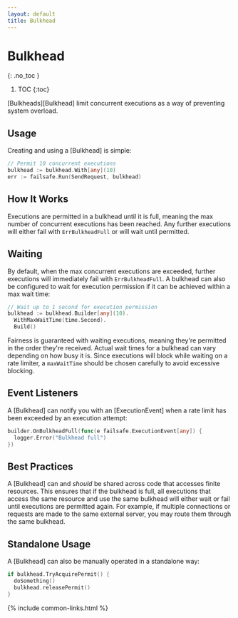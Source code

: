 ```yaml
---
layout: default
title: Bulkhead
---
```


# Bulkhead
{: .no_toc }

1. TOC
{:toc}

[Bulkheads][Bulkhead] limit concurrent executions as a way of preventing system overload. 

## Usage

Creating and using a [Bulkhead] is simple:

```go
// Permit 10 concurrent executions
bulkhead := bulkhead.With[any](10)
err := failsafe.Run(SendRequest, bulkhead)
```

## How It Works

Executions are permitted in a bulkhead until it is full, meaning the max number of concurrent executions has been reached. Any further executions will either fail with `ErrBulkheadFull` or will wait until permitted.

## Waiting

By default, when the max concurrent executions are exceeded, further executions will immediately fail with `ErrBulkheadFull`. A bulkhead can also be configured to wait for execution permission if it can be achieved within a max wait time:

```go
// Wait up to 1 second for execution permission
bulkhead := bulkhead.Builder[any](10).
  WithMaxWaitTime(time.Second).
  Build()
```

Fairness is guaranteed with waiting executions, meaning they're permitted in the order they're received. Actual wait times for a bulkhead can vary depending on how busy it is. Since executions will block while waiting on a rate limiter, a `maxWaitTime` should be chosen carefully to avoid excessive blocking.

## Event Listeners

A [Bulkhead] can notify you with an [ExecutionEvent] when a rate limit has been exceeded by an execution attempt:

```go
builder.OnBulkheadFull(func(e failsafe.ExecutionEvent[any]) {
  logger.Error("Bulkhead full")
})
```

## Best Practices

A [Bulkhead] can and *should* be shared across code that accesses finite resources. This ensures that if the bulkhead is full, all executions that access the same resource and use the same bulkhead will either wait or fail until executions are permitted again. For example, if multiple connections or requests are made to the same external server, you may route them through the same bulkhead.

## Standalone Usage

A [Bulkhead] can also be manually operated in a standalone way:

```go
if bulkhead.TryAcquirePermit() {
  doSomething()
  bulkhead.releasePermit()
}
```

{% include common-links.html %}
